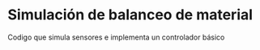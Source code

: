 # Simulación de balanceo de material

Codigo que simula sensores e implementa un controlador básico
